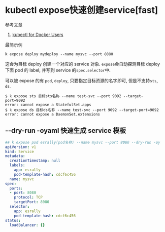 # kubectl expose快速创建service[fast]

参考文章

1. [kubectl for Docker Users](https://kubernetes.io/docs/reference/kubectl/docker-cli-to-kubectl/)

最简示例

```
k expose deploy mydeploy --name mysvc --port 8080
```

这会为目标 deploy 创建一个对应的 service 对象. `expose`会自动探测目标 deploy 下面 pod 的 label, 并写到 service 的`spec.selector`中.

可以被 expose 的有 `pod`, `deploy`, 只要指定目标资源的名字即可, 但是不支持`sts`, `ds`.

```log
$ k expose sts 目标sts名称 --name test-svc --port 9092 --target-port=9092
error: cannot expose a StatefulSet.apps
$ k expose ds 目标ds名称 --name test-svc --port 9092 --target-port=9092
error: cannot expose a DaemonSet.extensions
```

## --dry-run -oyaml 快速生成 service 模板

```yaml
## k expose pod esrally(pod名称) --name mysvc --port 8080 --dry-run -oyaml
apiVersion: v1
kind: Service
metadata:
  creationTimestamp: null
  labels:
    app: esrally
    pod-template-hash: cdcf6c456
  name: mysvc
spec:
  ports:
  - port: 8080
    protocol: TCP
    targetPort: 8080
  selector:
    app: esrally
    pod-template-hash: cdcf6c456
status:
  loadBalancer: {}
```
